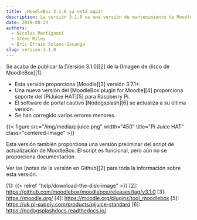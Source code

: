 ```yaml
---
title: ¡MoodleBox 3.1.0 ya está aquí!
description: La versión 3.1.0 es una versión de mantenimiento de MoodleBox. Soporta el PiJuice HAT para Raspberry Pi y Moodle 3.7.1+.
date: 2019-08-24
authors:
  - Nicolas Martignoni
  - Steve Miley
  - Eric Efrain Solano-Uscanga
slug: version-3.1.0
---
```


Se acaba de publicar la [Versión 3.1.0][2] de la [Imagen de disco de MoodleBox][1].

  - Esta versión proporciona [Moodle][3] versión 3.7.1+.
  - Una nueva versión del [MoodleBox plugin for Moodle][4] proporciona soporte del [PiJuice HAT][5] para Raspberry Pi.
  - El software de portal cautivo [Nodogsplash][6] se actualiza a su última versión.
  - Se han corregido varios errores menores.

{{< figure src="/img/media/pijuice.png" width="450" title="Pi Juice HAT" class="centered-image" >}}

Esta versión también proporciona una versión preliminar del script de actualización de MoodleBox. El script es funcional, pero aún no se proporciona documentación.

Ver las [notas de la versión en Github][2] para toda la información sobre esta versión.

 [1]: {{< relref "help/download-the-disk-image" >}}
 [2]: https://github.com/moodlebox/moodlebox/releases/tag/v3.1.0
 [3]: https://moodle.org/
 [4]: https://moodle.org/plugins/tool_moodlebox
 [5]: https://uk.pi-supply.com/products/pijuice-standard
 [6]: https://nodogsplashdocs.readthedocs.io/
